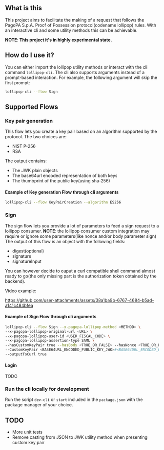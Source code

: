 ## What is this
This project aims to facilitate the making of a request that follows the PagoPA S.p.A. Proof of Possession 
protocol(codename lollipop) rules. With an interactive cli and some utility methods this can be achievable.

**NOTE**: **This project it's in highly experimental state.**

## How do I use it?
You can either import the lollipop utility methods or interact with the cli command `lollipop-cli`.
The cli also supports arguments instead of a prompt-based interaction. 
For example, the following argument will skip the first prompt:

```bash
lollipop-cli --flow Sign
```

## Supported Flows
### Key pair generation
This flow lets you create a key pair based on an algorithm supported by the protocol.
The two choices are:
* NIST P-256
* RSA

The output contains:
* The JWK plain objects
* The base64url encoded representation of both keys
* The thumbprint of the public key(using sha-256)


#### Example of Key generation Flow through cli arguments
```bash
lollipop-cli --flow KeyPairCreation --algorithm ES256
```

### Sign
The sign flow lets you provide a lot of parameters to feed a sign request to a lollipop consumer.
**NOTE**: the lollipop consumer custom integration may require or ignore some parameters(like nonce and/or body parameter sign)
The output of this flow is an object with the following fields:
* digest(optional)
* signature
* signatureInput

You can however decide to ouput a curl compatible shell command almost ready to go(the only missing part is the authorization token obtained by the backend).

Video example:

https://github.com/user-attachments/assets/38a1ba9b-6767-4684-b5ad-a141c484bfea

#### Example of Sign Flow through cli arguments
```bash
lollipop-cli --flow Sign --x-pagopa-lollipop-method <METHOD> \
--x-pagopa-lollipop-original-url <URL> \
--x-pagopa-lollipop-user-id <USER_FISCAL_CODE> \
--x-pagopa-lollipop-assertion-type SAML \
--hasCustomKeyPair true --hasBody <TRUE_OR_FALSE> --hasNonce <TRUE_OR_FALSE> \
--CustomKeyPair <BASE64URL_ENCODED_PUBLIC_KEY_JWK>#<BASE64URL_ENCODED_PRIVATE_KEY_JWK> \
--outputToCurl true
```

#### Login
TODO

### Run the cli locally for development
Run the script `dev-cli` or `start` included in the `package.json` with the package manager of your choice.

## TODO
- More unit tests
- Remove casting from JSON to JWK utility method when presenting custom key pair
